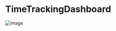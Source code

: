 # TimeTrackingDashboard


![image](https://github.com/SebastianK2000/TimeTrackingDashboard/assets/127401994/09c6f161-34d0-4418-93c3-83a127cc789d)
